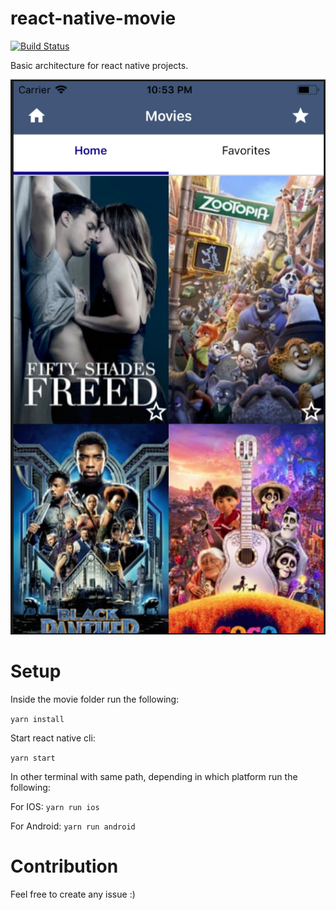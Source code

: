 # react-native-movie

[![Build Status](https://travis-ci.org/Hekotoru/react-native-movie.svg?branch=master)](https://travis-ci.org/Hekotoru/react-native-movie)

Basic architecture for react native projects.

![alt text](screenshot.png)

# Setup

Inside the movie folder run the following: 

`yarn install`

Start react native cli:

`yarn start`

In other terminal with same path, depending in which platform run the following:

For IOS: `yarn run ios`

For Android: `yarn run android`


# Contribution

Feel free to create any issue :) 
